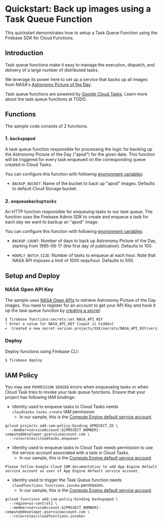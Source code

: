 # Quickstart: Back up images using a Task Queue Function
This quickstart demonstrates how to setup a Task Queue Function using the Firebase SDK for Cloud Functions.

## Introduction

Task queue functions make it easy to manage the execution, dispatch, and delivery of a large number of distributed tasks.

We leverage its power here to set up a service that backs up all images from NASA's [Astronomy Picture of the Day](https://apod.nasa.gov/apod/astropix.html).

Task queue functions are powered by [Google Cloud Tasks](https://cloud.google.com/tasks). Learn more about the task queue functions at TODO.

## Functions
The sample code consists of 2 functions:

### 1. `backupapod`
A task queue function responsible for processing the logic for backing up the Astronomy Picture of the Day ("apod") for the given date. This function will be triggered for every task enqueued on the corresponding queue created in Cloud Tasks.

You can configure this function with following [environment variables](https://firebase.google.com/docs/functions/config-env):

* `BACKUP_BUCKET`: Name of the bucket to back up "apod" images. Defaults to default Cloud Storage bucket.

### 2. `enqueuebackuptasks`
An HTTP function responsible for enqueuing tasks to our task queue. The function uses the Firebase Admin SDK to create and enqueue a task for each day we want to backup an "apod" image.

You can configure this function with following [environment variables](https://firebase.google.com/docs/functions/config-env):

* `BACKUP_COUNT`: Number of days to back up Astronomy Picture of the Day, starting from 1995-06-17 (the first day of publication). Defaults to 100.

* `HOURLY_BATCH_SIZE`: Number of tasks to enqueue at each hour. Note that NASA API imposes a limit of 1000 reqs/hour. Defaults to 500.

## Setup and Deploy

### NASA Open API Key
The sample uses [NASA Open APIs](https://api.nasa.gov/) to retrieve Astronomy Picture of the Day  images. You need to register for an account to get your API Key and hook it up the task queue function by [creating a secret](https://firebase.google.com/docs/functions/config-env#secret-manager):

```bash
$ firebase functions:secrets:set NASA_API_KEY
? Enter a value for NASA_API_KEY [input is hidden]
✔  Created a new secret version projects/XXX/secrets/NASA_API_KEY/versions/1
```

### Deploy
Deploy functions using Firebase CLI:

```bash
$ firebase deploy
```

## IAM Policy
You may see `PERMISSION DENIED` errors when enqueueing tasks or when Cloud Task tries to invoke your task queue functions. Ensure that your project has following IAM bindings:

* Identity used to enqueue tasks to Cloud Tasks needs `cloudtasks.tasks.create` IAM permission
  * In our sample, this is the [Compute Engine default service account](https://cloud.google.com/compute/docs/access/service-accounts).

```
gcloud projects add-iam-policy-binding $PROJECT_ID \
  --member=serviceAccount:${PROJECT_NUMBER}-compute@developer.gserviceaccount.com \
  --role=roles/cloudtasks.enqueuer
```

* Identity used to enqueue tasks to Cloud Task needs permission to use the service account associated with a task in Cloud Tasks.
  * In our sample, this is the [Compute Engine default service account](https://cloud.google.com/compute/docs/access/service-accounts).

```
Please follow Google Cloud IAM documentation to add App Engine default service account as user of App Engine default service account.
```

* Identity used to trigger the Task Queue function needs `cloudfunctions.functions.invoke` permission.
  * In our sample, this is the [Compute Engine default service account](https://cloud.google.com/compute/docs/access/service-accounts).

```
gcloud functions add-iam-policy-binding backupapod \
  --region=us-central1 \
  --member=serviceAccount:${PROJECT_NUMBER}-compute@developer.gserviceaccount.com \
  --role=roles/cloudfunctions.invoker
```
